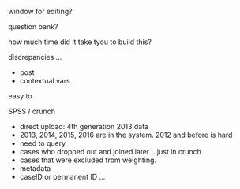 

window for editing?


question bank?



how much time did it take tyou to build this?

discrepancies ...

* post
* contextual vars


easy to 


SPSS / crunch
* direct upload: 4th generation 2013 data
* 2013, 2014, 2015, 2016 are in the system. 2012 and before is hard
* need to query
* cases who dropped out and joined later .. just in crunch
* cases that were excluded from weighting.
* metadata
* caseID or permanent ID ... 
